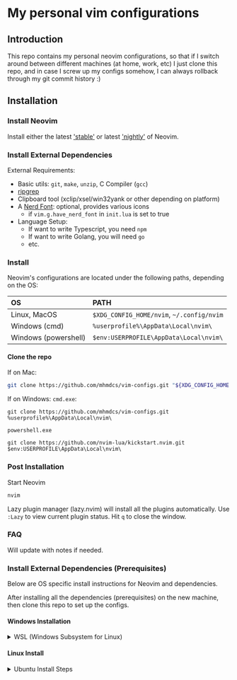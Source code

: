 # My personal vim configurations

## Introduction

This repo contains my personal neovim configurations, so that if I switch around between different machines (at home, work, etc) I just clone this repo, and in case I screw up my configs somehow, I can always rollback through my git commit history :)

## Installation

### Install Neovim

Install either the latest
['stable'](https://github.com/neovim/neovim/releases/tag/stable) or latest
['nightly'](https://github.com/neovim/neovim/releases/tag/nightly) of Neovim.

### Install External Dependencies

External Requirements:
- Basic utils: `git`, `make`, `unzip`, C Compiler (`gcc`)
- [ripgrep](https://github.com/BurntSushi/ripgrep#installation)
- Clipboard tool (xclip/xsel/win32yank or other depending on platform)
- A [Nerd Font](https://www.nerdfonts.com/): optional, provides various icons
  - if `vim.g.have_nerd_font` in `init.lua` is set to true
- Language Setup:
  - If want to write Typescript, you need `npm`
  - If want to write Golang, you will need `go`
  - etc.

### Install

Neovim's configurations are located under the following paths, depending on the OS:

| OS | PATH |
| :- | :--- |
| Linux, MacOS | `$XDG_CONFIG_HOME/nvim`, `~/.config/nvim` |
| Windows (cmd)| `%userprofile%\AppData\Local\nvim\` |
| Windows (powershell)| `$env:USERPROFILE\AppData\Local\nvim\` |

#### Clone the repo

If on Mac:
```sh
git clone https://github.com/mhmdcs/vim-configs.git "${XDG_CONFIG_HOME:-$HOME/.config}"/nvim
```

If on Windows:
`cmd.exe`:

```
git clone https://github.com/mhmdcs/vim-configs.git %userprofile%\AppData\Local\nvim\
```

`powershell.exe`

```
git clone https://github.com/nvim-lua/kickstart.nvim.git $env:USERPROFILE\AppData\Local\nvim\
```

### Post Installation

Start Neovim

```sh
nvim
```

Lazy plugin manager (lazy.nvim) will install all the plugins automatically. Use `:Lazy` to view
current plugin status. Hit `q` to close the window.

### FAQ

Will update with notes if needed.

### Install External Dependencies (Prerequisites)

Below are OS specific install instructions for Neovim and dependencies.

After installing all the dependencies (prerequisites) on the new machine, then clone this repo to set up the configs.

#### Windows Installation

<details><summary>WSL (Windows Subsystem for Linux)</summary>

```
wsl --install
wsl
sudo add-apt-repository ppa:neovim-ppa/unstable -y
sudo apt update
sudo apt install make gcc ripgrep unzip git xclip neovim
```
</details>

#### Linux Install
<details><summary>Ubuntu Install Steps</summary>

```
sudo add-apt-repository ppa:neovim-ppa/unstable -y
sudo apt update
sudo apt install make gcc ripgrep unzip git xclip neovim
```
</details>
